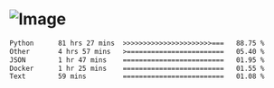 # ![Image](https://github.com/user-attachments/assets/5f2d2b12-d836-424c-876f-cb0c9a5d9144)

<!--START_SECTION:waka-->

```txt
Python      81 hrs 27 mins  >>>>>>>>>>>>>>>>>>>>>>===   88.75 %
Other       4 hrs 57 mins   >========================   05.40 %
JSON        1 hr 47 mins    =========================   01.95 %
Docker      1 hr 25 mins    =========================   01.55 %
Text        59 mins         =========================   01.08 %
```

<!--END_SECTION:waka-->
